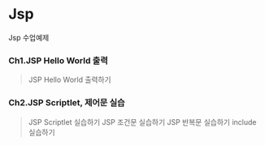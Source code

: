 # Jsp
Jsp 수업예제

### Ch1.JSP Hello World 출력
> JSP Hello World 출력하기

### Ch2.JSP Scriptlet, 제어문 실습
> JSP Scriptlet 실습하기
> JSP 조건문 실습하기
> JSP 반복문 실습하기
> include 실습하기





